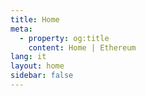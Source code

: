 ```yaml
---
title: Home
meta:
  - property: og:title
    content: Home | Ethereum
lang: it
layout: home
sidebar: false
---
```


<HomePage />
